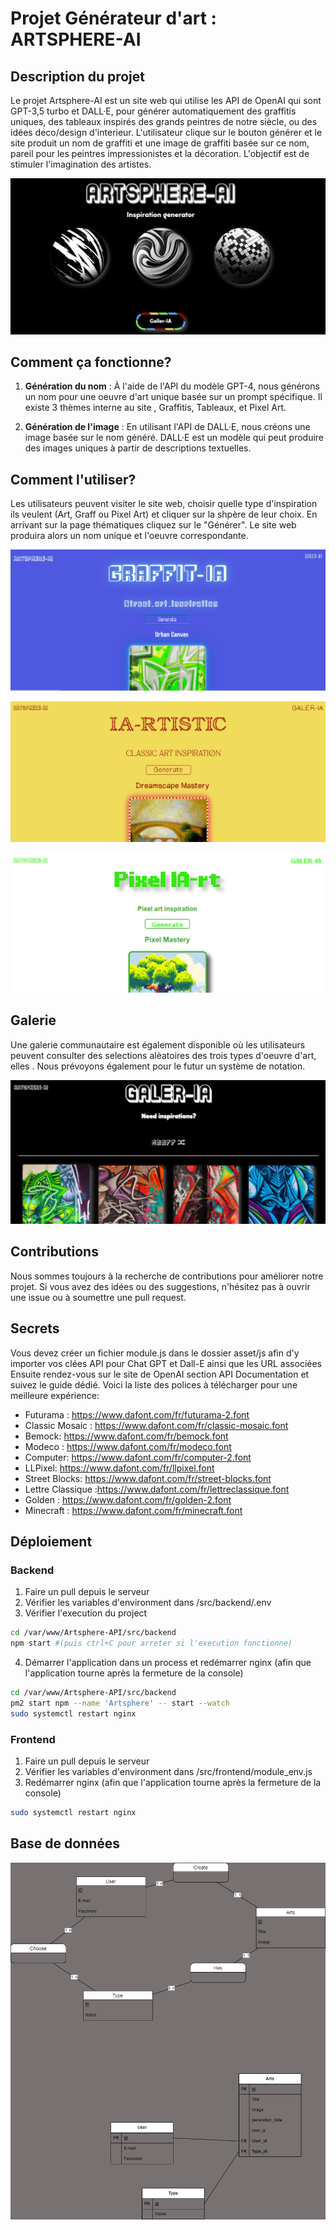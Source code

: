 # Projet Générateur d'art : ARTSPHERE-AI

## Description du projet

Le projet Artsphere-AI est un site web qui utilise les API de OpenAI qui sont GPT-3,5 turbo et DALL·E, pour générer automatiquement des graffitis uniques, des tableaux inspirés des grands peintres de notre siècle, ou des idées deco/design d'interieur. L'utilisateur clique sur le bouton générer et le site produit un nom de graffiti et une image de graffiti basée sur ce nom, pareil pour les peintres impressionistes et la décoration.
L'objectif est de stimuler l'imagination des artistes.

![Image 1](https://raw.githubusercontent.com/ThibaultFr94/Artsphere-AI/master/src/frontend/asset/img/hp.PNG)

## Comment ça fonctionne?

1. **Génération du nom** : À l'aide de l'API du modèle GPT-4, nous générons un nom pour une oeuvre d'art unique basée sur un prompt spécifique. Il existe 3 thèmes interne au site , Graffitis, Tableaux, et Pixel Art.

2. **Génération de l'image** : En utilisant l'API de DALL·E, nous créons une image basée sur le nom généré. DALL·E est un modèle qui peut produire des images uniques à partir de descriptions textuelles.

## Comment l'utiliser?
Les utilisateurs peuvent visiter le site web, choisir quelle type d'inspiration ils veulent (Art, Graff ou Pixel Art) et cliquer sur la shpère de leur choix. En arrivant sur la page thématiques cliquez sur le "Générer". Le site web produira alors un nom unique et l'oeuvre correspondante.

![Image 1](https://raw.githubusercontent.com/ThibaultFr94/Artsphere-AI/master/src/frontend/asset/img/graff.PNG)

![Image 1](https://raw.githubusercontent.com/ThibaultFr94/Artsphere-AI/master/src/frontend/asset/img/art.PNG)

![Image 1](https://raw.githubusercontent.com/ThibaultFr94/Artsphere-AI/master/src/frontend/asset/img/pixel.PNG)

## Galerie
 Une galerie communautaire est également disponible où les utilisateurs peuvent consulter des selections alèatoires des trois types d'oeuvre d'art, elles . Nous prévoyons également pour le futur un système de notation.

![Image 1](https://raw.githubusercontent.com/ThibaultFr94/Artsphere-AI/master/src/frontend/asset/img/gallerie.PNG)
## Contributions
Nous sommes toujours à la recherche de contributions pour améliorer notre projet. Si vous avez des idées ou des suggestions, n'hésitez pas à ouvrir une issue ou à soumettre une pull request.


## Secrets
Vous devez créer un fichier module.js dans le dossier asset/js afin d'y importer vos clées API pour Chat GPT et Dall-E ainsi que les URL associées
Ensuite rendez-vous sur le site de OpenAI section API Documentation et suivez le guide dédié.
Voici la liste des polices à télécharger pour une meilleure expérience:

- Futurama : https://www.dafont.com/fr/futurama-2.font
- Classic Mosaic : https://www.dafont.com/fr/classic-mosaic.font
- Bemock: https://www.dafont.com/fr/bemock.font
- Modeco : https://www.dafont.com/fr/modeco.font
- Computer: https://www.dafont.com/fr/computer-2.font
- LLPixel: https://www.dafont.com/fr/llpixel.font
- Street Blocks: https://www.dafont.com/fr/street-blocks.font
- Lettre Classique :https://www.dafont.com/fr/lettreclassique.font
- Golden : https://www.dafont.com/fr/golden-2.font
- Minecraft : https://www.dafont.com/fr/minecraft.font

## Déploiement

### Backend
1. Faire un pull depuis le serveur
2. Vérifier les variables d'environment dans /src/backend/.env
3. Vérifier l'execution du project
```bash
cd /var/www/Artsphere-API/src/backend
npm start #(puis ctrl+C pour arreter si l'execution fonctionne)
```
4. Démarrer l'application dans un process et redémarrer nginx (afin que l'application tourne après la fermeture de la console)
```bash
cd /var/www/Artsphere-API/src/backend
pm2 start npm --name 'Artsphere' -- start --watch
sudo systemctl restart nginx
```

### Frontend
1. Faire un pull depuis le serveur
2. Vérifier les variables d'environment dans /src/frontend/module_env.js
3. Redémarrer nginx (afin que l'application tourne après la fermeture de la console)
```bash
sudo systemctl restart nginx
```


## Base de données
![qsd](https://raw.githubusercontent.com/ThibaultFr94/Artsphere-AI/master/doc/artsphere.drawio.png)